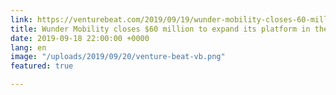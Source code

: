 ```yaml
---
link: https://venturebeat.com/2019/09/19/wunder-mobility-closes-60-million-round-to-expand-its-urban-transport-platform-in-the-u-s/
title: Wunder Mobility closes $60 million to expand its platform in the U.S.
date: 2019-09-18 22:00:00 +0000
lang: en
image: "/uploads/2019/09/20/venture-beat-vb.png"
featured: true

---
```

